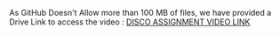 As GitHub Doesn't Allow more than 100 MB of files, we have provided a Drive Link to access the video : 
 [DISCO ASSIGNMENT VIDEO LINK](https://drive.google.com/file/d/1EIbxNqyiqoW_OLQI17-7dIaJIGMao4vX/view?usp=drive_link)
        
